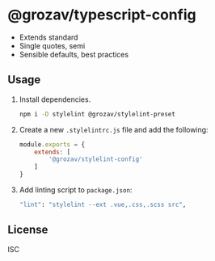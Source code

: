 # @grozav/typescript-config

- Extends standard
- Single quotes, semi
- Sensible defaults, best practices

## Usage

1. Install dependencies.
    ~~~bash
    npm i -D stylelint @grozav/stylelint-preset
    ~~~
2. Create a new `.stylelintrc.js` file and add the following:
    ~~~js
    module.exports = {
        extends: [
            '@grozav/stylelint-config'
        ]
    }
    ~~~
3. Add linting script to `package.json`:
    ~~~bash
    "lint": "stylelint --ext .vue,.css,.scss src",
    ~~~
   
## License
ISC
